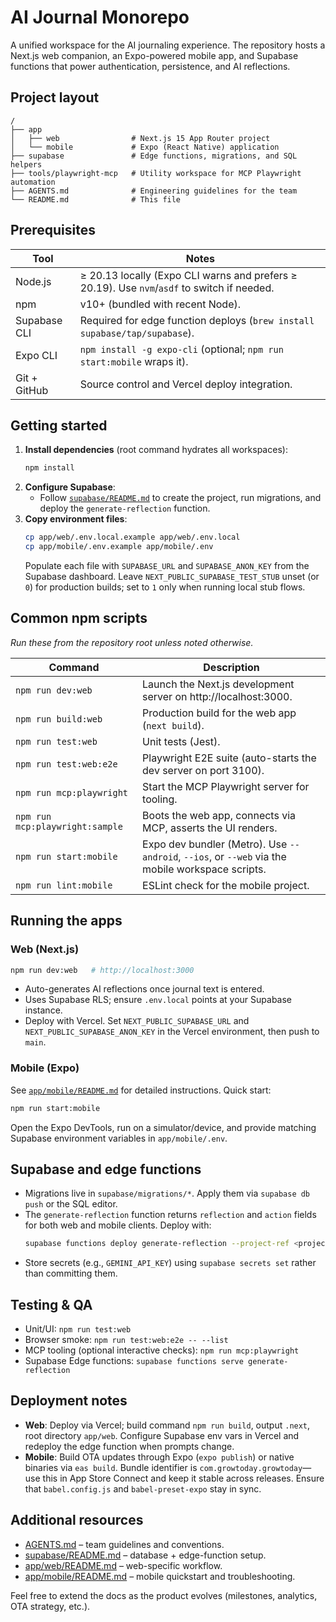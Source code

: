 # AI Journal Monorepo

A unified workspace for the AI journaling experience. The repository hosts a Next.js web companion, an Expo-powered mobile app, and Supabase functions that power authentication, persistence, and AI reflections.

## Project layout

```
/
├── app
│   ├── web                # Next.js 15 App Router project
│   └── mobile             # Expo (React Native) application
├── supabase               # Edge functions, migrations, and SQL helpers
├── tools/playwright-mcp   # Utility workspace for MCP Playwright automation
├── AGENTS.md              # Engineering guidelines for the team
└── README.md              # This file
```

## Prerequisites

| Tool | Notes |
| --- | --- |
| Node.js | ≥ 20.13 locally (Expo CLI warns and prefers ≥ 20.19). Use `nvm`/`asdf` to switch if needed. |
| npm | v10+ (bundled with recent Node). |
| Supabase CLI | Required for edge function deploys (`brew install supabase/tap/supabase`). |
| Expo CLI | `npm install -g expo-cli` (optional; `npm run start:mobile` wraps it). |
| Git + GitHub | Source control and Vercel deploy integration. |

## Getting started

1. **Install dependencies** (root command hydrates all workspaces):
   ```bash
   npm install
   ```
2. **Configure Supabase**:
   - Follow [`supabase/README.md`](supabase/README.md) to create the project, run migrations, and deploy the `generate-reflection` function.
3. **Copy environment files**:
   ```bash
   cp app/web/.env.local.example app/web/.env.local
   cp app/mobile/.env.example app/mobile/.env
   ```
   Populate each file with `SUPABASE_URL` and `SUPABASE_ANON_KEY` from the Supabase dashboard. Leave `NEXT_PUBLIC_SUPABASE_TEST_STUB` unset (or `0`) for production builds; set to `1` only when running local stub flows.

## Common npm scripts

_Run these from the repository root unless noted otherwise._

| Command | Description |
| --- | --- |
| `npm run dev:web` | Launch the Next.js development server on http://localhost:3000. |
| `npm run build:web` | Production build for the web app (`next build`). |
| `npm run test:web` | Unit tests (Jest). |
| `npm run test:web:e2e` | Playwright E2E suite (auto-starts the dev server on port 3100). |
| `npm run mcp:playwright` | Start the MCP Playwright server for tooling. |
| `npm run mcp:playwright:sample` | Boots the web app, connects via MCP, asserts the UI renders. |
| `npm run start:mobile` | Expo dev bundler (Metro). Use `--android`, `--ios`, or `--web` via the mobile workspace scripts. |
| `npm run lint:mobile` | ESLint check for the mobile project. |

## Running the apps

### Web (Next.js)

```bash
npm run dev:web   # http://localhost:3000
```
- Auto-generates AI reflections once journal text is entered.
- Uses Supabase RLS; ensure `.env.local` points at your Supabase instance.
- Deploy with Vercel. Set `NEXT_PUBLIC_SUPABASE_URL` and `NEXT_PUBLIC_SUPABASE_ANON_KEY` in the Vercel environment, then push to `main`.

### Mobile (Expo)

See [`app/mobile/README.md`](app/mobile/README.md) for detailed instructions. Quick start:
```bash
npm run start:mobile
```
Open the Expo DevTools, run on a simulator/device, and provide matching Supabase environment variables in `app/mobile/.env`.

## Supabase and edge functions

- Migrations live in `supabase/migrations/*`. Apply them via `supabase db push` or the SQL editor.
- The `generate-reflection` function returns `reflection` and `action` fields for both web and mobile clients. Deploy with:
  ```bash
  supabase functions deploy generate-reflection --project-ref <project-ref>
  ```
- Store secrets (e.g., `GEMINI_API_KEY`) using `supabase secrets set` rather than committing them.

## Testing & QA

- Unit/UI: `npm run test:web`
- Browser smoke: `npm run test:web:e2e -- --list`
- MCP tooling (optional interactive checks): `npm run mcp:playwright`
- Supabase Edge functions: `supabase functions serve generate-reflection`

## Deployment notes

- **Web**: Deploy via Vercel; build command `npm run build`, output `.next`, root directory `app/web`. Configure Supabase env vars in Vercel and redeploy the edge function when prompts change.
- **Mobile**: Build OTA updates through Expo (`expo publish`) or native binaries via `eas build`. Bundle identifier is `com.growtoday.growtoday`—use this in App Store Connect and keep it stable across releases. Ensure that `babel.config.js` and `babel-preset-expo` stay in sync.

## Additional resources

- [AGENTS.md](AGENTS.md) – team guidelines and conventions.
- [supabase/README.md](supabase/README.md) – database + edge-function setup.
- [app/web/README.md](app/web/README.md) – web-specific workflow.
- [app/mobile/README.md](app/mobile/README.md) – mobile quickstart and troubleshooting.

Feel free to extend the docs as the product evolves (milestones, analytics, OTA strategy, etc.).
